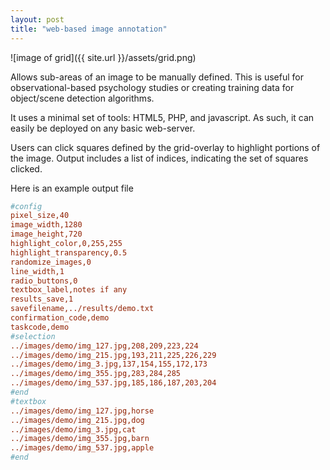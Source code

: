 ```yaml
---
layout: post
title: "web-based image annotation"
---
```


![image of grid]({{ site.url }}/assets/grid.png)

Allows sub-areas of an image to be manually defined. This is useful for observational-based psychology studies or creating training data for object/scene detection algorithms.

It uses a minimal set of tools: HTML5, PHP, and javascript. As such, it can easily be deployed on any basic web-server.

Users can click squares defined by the grid-overlay to highlight portions of the image. Output includes a list of indices, indicating the set of squares clicked.

Here is an example output file

```ini
#config
pixel_size,40
image_width,1280
image_height,720
highlight_color,0,255,255
highlight_transparency,0.5
randomize_images,0
line_width,1
radio_buttons,0
textbox_label,notes if any
results_save,1
savefilename,../results/demo.txt
confirmation_code,demo
taskcode,demo
#selection
../images/demo/img_127.jpg,208,209,223,224
../images/demo/img_215.jpg,193,211,225,226,229
../images/demo/img_3.jpg,137,154,155,172,173
../images/demo/img_355.jpg,283,284,285
../images/demo/img_537.jpg,185,186,187,203,204
#end
#textbox
../images/demo/img_127.jpg,horse
../images/demo/img_215.jpg,dog
../images/demo/img_3.jpg,cat
../images/demo/img_355.jpg,barn
../images/demo/img_537.jpg,apple
#end
```

    
<!--[github/fosterseth]({{ site.github_url }}) for more details.-->



